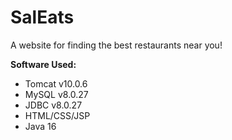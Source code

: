 # SalEats
A website for finding the best restaurants near you!

**Software Used:**
- Tomcat v10.0.6
- MySQL v8.0.27
- JDBC v8.0.27
- HTML/CSS/JSP
- Java 16
